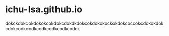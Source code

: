 # ichu-lsa.github.io
dokckdokcokdokokcokdokcdokdkdokcokdokokockokdokcoccokcdokokdokcdokcodkcodkcodkcodkcodkcodck
